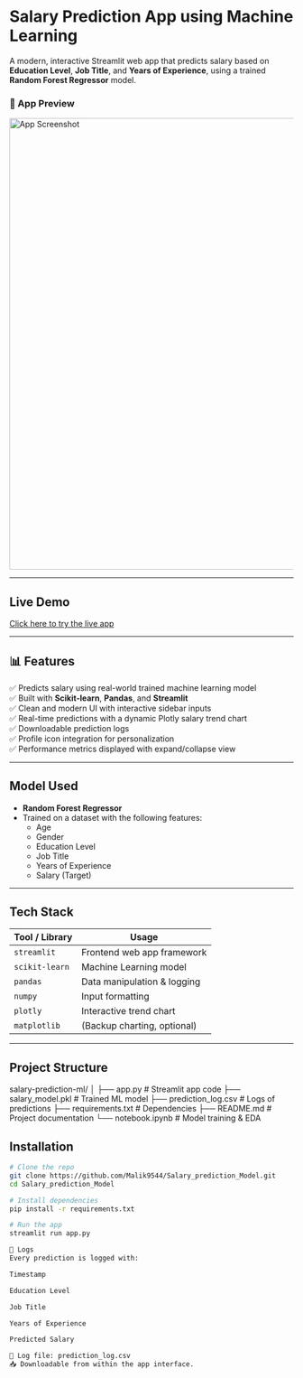 #  Salary Prediction App using Machine Learning

 A modern, interactive Streamlit web app that predicts salary based on **Education Level**, **Job Title**, and **Years of Experience**, using a trained **Random Forest Regressor** model.

<h3>📸 App Preview</h3>
<img src="https://github.com/user-attachments/assets/69210fb1-d02e-408f-8387-4a33839f0e18" alt="App Screenshot" width="800"/>


---

##  Live Demo

 [Click here to try the live app](https://newproject-kcfm8virodwdudjirh3iy7.streamlit.app/)

---

## 📊 Features

✅ Predicts salary using real-world trained machine learning model  
✅ Built with **Scikit-learn**, **Pandas**, and **Streamlit**  
✅ Clean and modern UI with interactive sidebar inputs  
✅ Real-time predictions with a dynamic Plotly salary trend chart  
✅ Downloadable prediction logs  
✅ Profile icon integration for personalization  
✅ Performance metrics displayed with expand/collapse view

---

##  Model Used

- **Random Forest Regressor**
- Trained on a dataset with the following features:
  - Age
  - Gender
  - Education Level
  - Job Title
  - Years of Experience
  - Salary (Target)

---

##  Tech Stack

| Tool / Library     | Usage                        |
|--------------------|------------------------------|
| `streamlit`        | Frontend web app framework   |
| `scikit-learn`     | Machine Learning model       |
| `pandas`           | Data manipulation & logging  |
| `numpy`            | Input formatting             |
| `plotly`           | Interactive trend chart      |
| `matplotlib`       | (Backup charting, optional)  |

---

##  Project Structure

salary-prediction-ml/
│
├── app.py # Streamlit app code
├── salary_model.pkl # Trained ML model
├── prediction_log.csv # Logs of predictions
├── requirements.txt # Dependencies
├── README.md # Project documentation
└── notebook.ipynb # Model training & EDA

##  Installation

```bash
# Clone the repo
git clone https://github.com/Malik9544/Salary_prediction_Model.git
cd Salary_prediction_Model

# Install dependencies
pip install -r requirements.txt

# Run the app
streamlit run app.py

🧾 Logs
Every prediction is logged with:

Timestamp

Education Level

Job Title

Years of Experience

Predicted Salary

📂 Log file: prediction_log.csv
📥 Downloadable from within the app interface.


